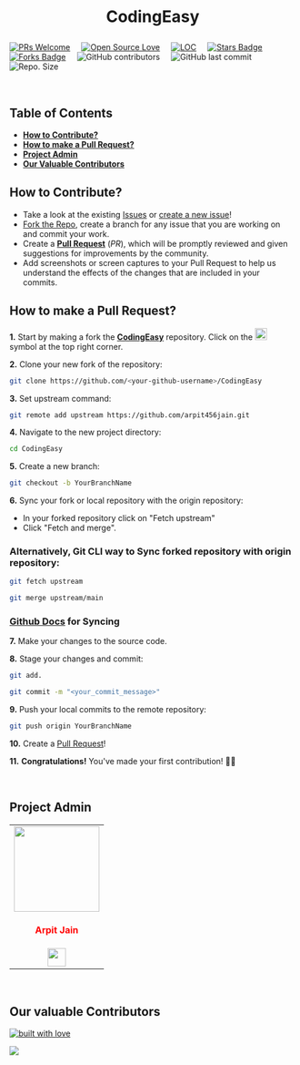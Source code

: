 # <p align = "center"> CodingEasy </p>

[![PRs Welcome](https://img.shields.io/badge/PRs-welcome-brightgreen.svg?style=flat-square)](https://github.com/arpit456jain/CodingEasy/pulls) &nbsp; &nbsp; 
[![Open Source Love](https://badges.frapsoft.com/os/v1/open-source.png?v=103)](https://github.com/ellerbrock/open-source-badges/) &nbsp; &nbsp; 
<a href="https://github.com/arpit456jain/CodingEasy"><img src="https://sloc.xyz/github/arpit456jain/CodingEasy" alt="LOC"/></a> &nbsp; &nbsp;
<a href="https://github.com/arpit456jain/CodingEasy/stargazers"><img src="https://img.shields.io/github/stars/arpit456jain/CodingEasy" alt="Stars Badge"/></a> &nbsp; &nbsp; 
<a href="https://github.com/arpit456jain/CodingEasy/network/members"><img src="https://img.shields.io/github/forks/arpit456jain/CodingEasy" alt="Forks Badge"/></a> &nbsp; &nbsp; 
![GitHub contributors](https://img.shields.io/github/contributors/arpit456jain/CodingEasy?color=blue) &nbsp; &nbsp; 
![GitHub last commit](https://img.shields.io/github/last-commit/arpit456jain/CodingEasy?color=red&style=plastic) &nbsp; &nbsp;
![Repo. Size](https://img.shields.io/github/repo-size/arpit456jain/CodingEasy?color=white) &nbsp; &nbsp; 

</br>

## Table of Contents
  - **[How to Contribute?](https://github.com/Chayan-11/CodingEasy/blob/master/README.md#how-to-contribute)**
  - **[How to make a Pull Request?](https://github.com/Chayan-11/CodingEasy/blob/master/README.md#how-to-make-a-pull-request)**
  - **[Project Admin](https://github.com/Chayan-11/CodingEasy/blob/master/README.md#project-admin)**
  - **[Our Valuable Contributors](https://github.com/Chayan-11/CodingEasy/blob/master/README.md#our-valuable-contributors)**
  
## How to Contribute?

- Take a look at the existing [Issues](https://github.com/ssurbhi09/Github-Automation/issues) or [create a new issue](https://github.com/ssurbhi09/Github-Automation/issues/new/choose)!
- [Fork the Repo](https://github.com/ssurbhi09/Github-Automation/issues/new/fork), create a branch for any issue that you are working on and commit your work.
- Create a **[Pull Request](CodingEasy)** (_PR_), which will be promptly reviewed and given suggestions for improvements by the community.
- Add screenshots or screen captures to your Pull Request to help us understand the effects of the changes that are included in your commits.

## How to make a Pull Request?

**1.** Start by making a fork the [**CodingEasy**](https://github.com/arpit456jain/CodingEasy) repository. Click on the <a href="https://github.com/arpit456jain/CodingEasy/fork"><img src="https://i.imgur.com/G4z1kEe.png" height="21" width="21"></a> symbol at the top right corner.

**2.** Clone your new fork of the repository:

```bash
git clone https://github.com/<your-github-username>/CodingEasy
```

**3.** Set upstream command:

```bash
git remote add upstream https://github.com/arpit456jain.git
```

**4.** Navigate to the new project directory:

```bash
cd CodingEasy
```

**5.** Create a new branch:

```bash
git checkout -b YourBranchName
```

**6.** Sync your fork or local repository with the origin repository:

- In your forked repository click on "Fetch upstream"
- Click "Fetch and merge".

### Alternatively, Git CLI way to Sync forked repository with origin repository:

```bash
git fetch upstream
```

```bash
git merge upstream/main
```

### [Github Docs](https://docs.github.com/en/github/collaborating-with-pull-requests/addressing-merge-conflicts/resolving-a-merge-conflict-on-github) for Syncing

**7.** Make your changes to the source code.

**8.** Stage your changes and commit:

```bash
git add.
```

```bash
git commit -m "<your_commit_message>"
```

**9.** Push your local commits to the remote repository:

```bash
git push origin YourBranchName
```

**10.** Create a [Pull Request](https://help.github.com/en/github/collaborating-with-issues-and-pull-requests/creating-a-pull-request)!

**11.** **Congratulations!** You've made your first contribution! 🙌🏼

</br>

## Project Admin

<table>
<tr>
<td align="center"><a href="https://github.com/arpit456jain"><img src="https://avatars.githubusercontent.com/u/55352601?v=4" width=150px height=150px /></a></br> <h4 style="color:red;">Arpit Jain</h4>
<a href="https://www.linkedin.com/in/arpit-jain-0b054a170/"><img src="https://mpng.subpng.com/20180324/vhe/kisspng-linkedin-computer-icons-logo-social-networking-ser-facebook-5ab6ebfe5f5397.2333748215219374063905.jpg" width="32px" height="32px"></a></td>

</tr>
</table>
<br>

## Our valuable Contributors

[![built with love](https://forthebadge.com/images/badges/built-with-love.svg)](https://github.com/arpit456jain/CodingEasy)

<a href="https://github.com/arpit456jain/CodingEasy/graphs/contributors">
  <img src="https://contrib.rocks/image?repo=arpit456jain/CodingEasy" />
</a>

 <br>
